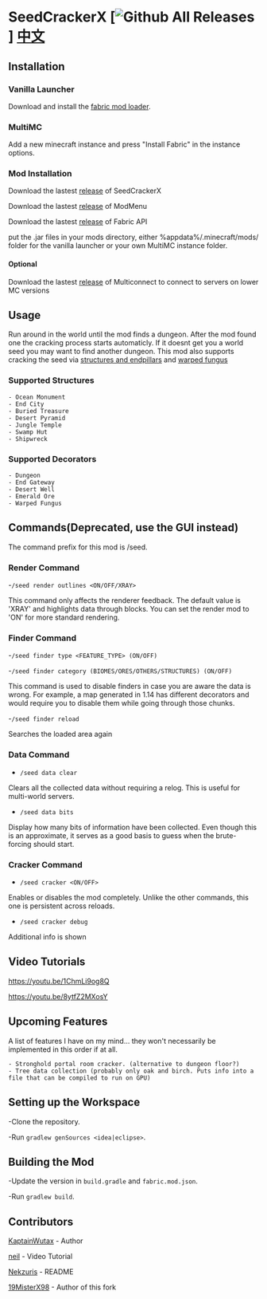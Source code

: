 # SeedCrackerX [![Github All Releases](https://img.shields.io/github/downloads/19MisterX98/SeedCrackerX/total.svg)] [中文](https://github.com/buiawpkgew1/SeedcrackerX/blob/patch-1/READMEzh.md)

## Installation

 ### Vanilla Launcher

  Download and install the [fabric mod loader](https://fabricmc.net/use/).

 ### MultiMC
 
  Add a new minecraft instance and press "Install Fabric" in the instance options.

 ### Mod Installation
 
  Download the lastest [release](https://github.com/19MisterX98/SeedCrackerX/releases) of SeedCrackerX
  
  Download the lastest [release](https://www.curseforge.com/minecraft/mc-mods/modmenu/files) of ModMenu
  
  Download the lastest [release](https://www.curseforge.com/minecraft/mc-mods/fabric-api/files) of Fabric API
  
  
  put the .jar files in your mods directory, either %appdata%/.minecraft/mods/ folder for the vanilla launcher or your own MultiMC instance folder.
  
 #### Optional
  
  Download the lastest [release](https://github.com/Earthcomputer/multiconnect/releases) of Multiconnect to connect to servers on lower MC versions
  
## Usage

  Run around in the world until the mod finds a dungeon. After the mod found one the cracking process starts automaticly. If it doesnt get you a world seed you may want to find another dungeon. This mod also supports cracking the seed via [structures and endpillars](https://youtu.be/aUuPSZVPH8E?t=462) and [warped fungus](https://www.youtube.com/watch?v=HKjwgofhKs4)
  
  ### Supported Structures
    - Ocean Monument
    - End City
    - Buried Treasure
    - Desert Pyramid
    - Jungle Temple
    - Swamp Hut
    - Shipwreck
  
  ### Supported Decorators
    - Dungeon
    - End Gateway
    - Desert Well
    - Emerald Ore
    - Warped Fungus

## Commands(Deprecated, use the GUI instead)

  The command prefix for this mod is /seed.
  
  ### Render Command  
  -`/seed render outlines <ON/OFF/XRAY>`
    
  This command only affects the renderer feedback. The default value is 'XRAY' and highlights data through blocks. You can set    the render mod to 'ON' for more standard rendering. 
  
  ### Finder Command
  -`/seed finder type <FEATURE_TYPE> (ON/OFF)`
  
  -`/seed finder category (BIOMES/ORES/OTHERS/STRUCTURES) (ON/OFF)`
  
  This command is used to disable finders in case you are aware the data is wrong. For example, a map generated in 1.14 has different decorators and would require you to disable them while going through those chunks.
  
  -`/seed finder reload`
  
  Searches the loaded area again

  ### Data Command
  - `/seed data clear`
  
  Clears all the collected data without requiring a relog. This is useful for multi-world servers.
  
  - `/seed data bits`
  
  Display how many bits of information have been collected. Even though this is an approximate, it serves as a good basis to guess when the brute-forcing should start.
  
  ### Cracker Command
  - `/seed cracker <ON/OFF>`
 
  Enables or disables the mod completely. Unlike the other commands, this one is persistent across reloads.
  
  - `/seed cracker debug`

  Additional info is shown
  
## Video Tutorials

https://youtu.be/1ChmLi9og8Q

https://youtu.be/8ytfZ2MXosY

## Upcoming Features

A list of features I have on my mind... they won't necessarily be implemented in this order if at all.

    - Stronghold portal room cracker. (alternative to dungeon floor?)
    - Tree data collection (probably only oak and birch. Puts info into a file that can be compiled to run on GPU)

## Setting up the Workspace

-Clone the repository.

-Run `gradlew genSources <idea|eclipse>`.

## Building the Mod

-Update the version in `build.gradle` and `fabric.mod.json`.

-Run `gradlew build`.
 
## Contributors

[KaptainWutax](https://github.com/KaptainWutax) - Author

[neil](https://www.youtube.com/watch?v=aUuPSZVPH8E) - Video Tutorial

[Nekzuris](https://github.com/Nekzuris) - README

[19MisterX98](https://www.youtube.com/channel/UCby9ZxEjJCqmccQGF3GSYlA) - Author of this fork

